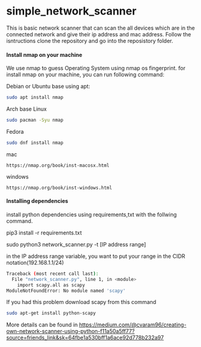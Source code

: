 # simple_network_scanner
This is basic network scanner that can scan the all devices which are in the connected network and give their ip address and mac address.
Follow the isntructions
clone the repository and go into the reposistory folder.

#### Install nmap on your machine
We use nmap to guess Operating System using nmap os fingerprint. for install nmap on your machine, 
you can run following command:

Debian or Ubuntu base using apt:
```bash
sudo apt install nmap
```
Arch base Linux
```bash
sudo pacman -Syu nmap
```
Fedora
```bash
sudo dnf install nmap
```

mac
```
https://nmap.org/book/inst-macosx.html
```

windows
```
https://nmap.org/book/inst-windows.html
```

#### Installing dependencies

install python dependencies using requirements,txt with the follwing command.

pip3 install -r requirements.txt

sudo python3 network_scanner.py -t [IP address range]

in the IP address range variable, you want to put your range in the CIDR notation(192.168.1.1/24)

```bash
Traceback (most recent call last):
  File "network_scanner.py", line 1, in <module>
    import scapy.all as scapy
ModuleNotFoundError: No module named 'scapy'
```

 If you had this problem download scapy from this command
 
 ```bash
sudo apt-get install python-scapy
```
More details can be found in https://medium.com/@cvaram96/creating-own-network-scanner-using-python-f11a50a5ff77?source=friends_link&sk=64fbe1a530bff1a6ace92d778b232a97
